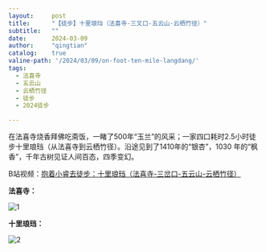 ```yaml
---
layout:     post
title:      "【徒步】十里琅珰（法喜寺-三叉口-五云山-云栖竹径）"
subtitle:   ""
date:       2024-03-09
author:     "qingtian"
catalog:    true
valine-path: '/2024/03/09/on-foot-ten-mile-langdang/'
tags:
  - 法喜寺  
  - 五云山
  - 云栖竹径
  - 徒步
  - 2024徒步

---
```



在法喜寺烧香拜佛吃斋饭，一睹了500年“玉兰”的风采；一家四口耗时2.5小时徒步十里琅珰（从法喜寺到云栖竹径）。沿途见到了1410年的“银杏”，1030 年的“枫香”，千年古树见证人间百态，四季变幻。

B站视频：[抱着小睿去徒步：十里琅珰（法喜寺-三岔口-五云山-云栖竹径）](https://www.bilibili.com/video/BV1gt421L7R4/?buvid=Z544135EA1F873044A53BA07E94F93089433&is_story_h5=false&mid=wUDgxVNxhXpt5Ms0jnhyUw%3D%3D&plat_id=147&share_from=ugc&share_medium=iphone&share_plat=ios&share_session_id=20272B11-DE0F-4567-AE2A-0DA93C707CFA&share_source=WEIXIN&share_tag=s_i&timestamp=1710033423&unique_k=8v5DbLc&up_id=436610857)

**法喜寺：**

![1](http://img.qingtian16265.com/20240309001.jpeg)

**十里琅珰：**

![2](http://img.qingtian16265.com/20240309002.jpeg)
